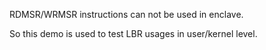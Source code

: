 RDMSR/WRMSR instructions can not be used in enclave.

So this demo is used to test LBR usages in user/kernel level.
